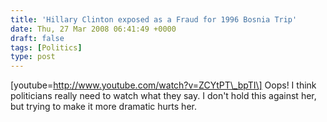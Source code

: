 ```yaml
---
title: 'Hillary Clinton exposed as a Fraud for 1996 Bosnia Trip'
date: Thu, 27 Mar 2008 06:41:49 +0000
draft: false
tags: [Politics]
type: post
---
```


\[youtube=http://www.youtube.com/watch?v=ZCYtPT\_bpTI\] Oops! I think politicians really need to watch what they say. I don't hold this against her, but trying to make it more dramatic hurts her.